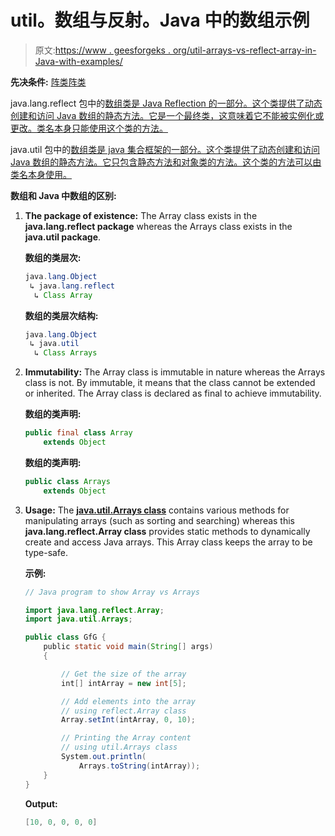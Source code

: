 # util。数组与反射。Java 中的数组示例

> 原文:[https://www . geesforgeks . org/util-arrays-vs-reflect-array-in-Java-with-examples/](https://www.geeksforgeeks.org/util-arrays-vs-reflect-array-in-java-with-examples/)

**先决条件:** [阵类](https://www.geeksforgeeks.org/reflection-array-class-in-java/)[阵类](https://www.geeksforgeeks.org/array-class-in-java/)

java.lang.reflect 包中的[数组类是 Java Reflection 的一部分。这个类提供了动态创建和访问 Java 数组的静态方法。它是一个最终类，这意味着它不能被实例化或更改。类名本身只能使用这个类的方法。](https://www.geeksforgeeks.org/reflection-array-class-in-java/)

java.util 包中的[数组类是 java 集合框架的一部分。这个类提供了动态创建和访问 Java 数组的静态方法。它只包含静态方法和对象类的方法。这个类的方法可以由类名本身使用。](https://www.geeksforgeeks.org/array-class-in-java/)

**数组和 Java 中数组的区别:**

1.  **The package of existence:**
    The Array class exists in the **java.lang.reflect package** whereas the Arrays class exists in the **java.util package**.

    **数组的类层次:**

    ```java
    java.lang.Object
     ↳ java.lang.reflect
      ↳ Class Array

    ```

    **数组的类层次结构:**

    ```java
    java.lang.Object
     ↳ java.util
      ↳ Class Arrays

    ```

2.  **Immutability:**
    The Array class is immutable in nature whereas the Arrays class is not. By immutable, it means that the class cannot be extended or inherited. The Array class is declared as final to achieve immutability.

    **数组的类声明:**

    ```java
    public final class Array
        extends Object

    ```

    **数组的类声明:**

    ```java
    public class Arrays
        extends Object

    ```

3.  **Usage:**
    The **[java.util.Arrays class](https://www.geeksforgeeks.org/array-class-in-java/)** contains various methods for manipulating arrays (such as sorting and searching) whereas this **java.lang.reflect.Array class** provides static methods to dynamically create and access Java arrays. This Array class keeps the array to be type-safe.

    **示例:**

    ```java
    // Java program to show Array vs Arrays

    import java.lang.reflect.Array;
    import java.util.Arrays;

    public class GfG {
        public static void main(String[] args)
        {

            // Get the size of the array
            int[] intArray = new int[5];

            // Add elements into the array
            // using reflect.Array class
            Array.setInt(intArray, 0, 10);

            // Printing the Array content
            // using util.Arrays class
            System.out.println(
                Arrays.toString(intArray));
        }
    }
    ```

    **Output:**

    ```java
    [10, 0, 0, 0, 0]

    ```